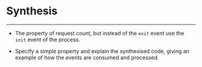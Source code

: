 # Synthesis
---


* The property of request count, but instead of the `exit` event use the `init` event of the process.

* Specify a simple property and explain the synthesised code, giving an example of how the events are consumed and processed.



